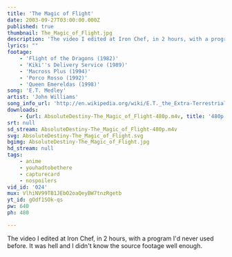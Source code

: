 ```yaml
---
title: 'The Magic of Flight'
date: 2003-09-27T03:00:00.000Z
published: true
thumbnail: The_Magic_of_Flight.jpg
description: 'The video I edited at Iron Chef, in 2 hours, with a program I''d never used before. It was hell and I didn''t know the source footage well enough.'
lyrics: ""
footage:
    - 'Flight of the Dragons (1982)'
    - 'Kiki''s Delivery Service (1989)'
    - 'Macross Plus (1994)'
    - 'Porco Rosso (1992)'
    - 'Queen Emereldas (1998)'
song: 'E.T. Medley'
artist: 'John Williams'
song_info_url: 'http://en.wikipedia.org/wiki/E.T._the_Extra-Terrestrial_(soundtrack)'
downloads:
    - {url: AbsoluteDestiny-The_Magic_of_Flight-480p.m4v, title: '480p mp4', width: 640, height: 480, mimetype: video/mp4}
srt: null
sd_stream: AbsoluteDestiny-The_Magic_of_Flight-480p.m4v
svg: AbsoluteDestiny-The_Magic_of_Flight.svg
bgimg: AbsoluteDestiny-The_Magic_of_Flight.jpg
hd_stream: null
tags:
    - anime
    - youhadtobethere
    - capturecard
    - nospoilers
vid_id: '024'
mux: VlhiNV99TB1JEbO2oaQeyBW7tnzRgetb
yt_id: gOdf1SOk-qs
pw: 640
ph: 480

---
```

The video I edited at Iron Chef, in 2 hours, with a program I'd never used before. It was hell and I didn't know the source footage well enough.